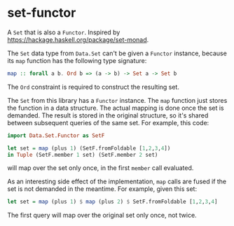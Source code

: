 # set-functor

A `Set` that is also a `Functor`. Inspired by <https://hackage.haskell.org/package/set-monad>.

The `Set` data type from `Data.Set` can't be given a `Functor` instance, because
its `map` function has the following type signature:


```purescript
map :: forall a b. Ord b => (a -> b) -> Set a -> Set b
```

The `Ord` constraint is required to construct the resulting set.

The `Set` from this library has a `Functor` instance. The `map` function just
stores the function in a data structure. The actual mapping is done once the
set is demanded. The result is stored in the original structure, so it's shared
between subsequent queries of the same set. For example, this code:

```purescript
import Data.Set.Functor as SetF

let set = map (plus 1) (SetF.fromFoldable [1,2,3,4])
in Tuple (SetF.member 1 set) (SetF.member 2 set)
```

will map over the set only once, in the first `member` call evaluated.

As an interesting side effect of the implementation, `map` calls are fused if
the set is not demanded in the meantime. For example, given this set:

```purescript
let set = map (plus 1) $ map (plus 2) $ SetF.fromFoldable [1,2,3,4]
```

The first query will map over the original set only once, not twice.
